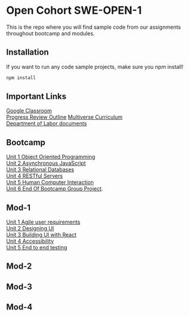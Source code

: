 # Open Cohort SWE-OPEN-1

This is the repo where you will find sample code from our assignments throughout bootcamp and modules.

## Installation

If you want to run any code sample projects, make sure you npm install!

```bash
npm install
```

## Important Links
[Google Classroom](https://classroom.google.com/u/0/c/Mzc3MTExOTI4NjYy)  
[Progress Review Outline](https://docs.google.com/document/d/1PvL5uCRKBm_zrX_MtpwAqmJApt4LqNy-jlDd7RWxyLc/edit?usp=sharing)
[Multiverse Curriculum](https://docs.google.com/document/d/1Is4RZT-r67YMA8vDy5b4_Jxrjscslg27QOcMzI4nsPY/edit?usp=sharing)   
[Department of Labor documents](https://docs.google.com/spreadsheets/d/1irpDiHfRXeVrgMLbRQVY54EV0F6dFMAoOopwlaWKH-Y/edit?usp=sharing)

## Bootcamp

[Unit 1 Object Oriented Programming](https://github.com/MultiverseLearningProducts/Open-Cohort-2021/tree/main/code-samples/Bootcamp/week_1)  
[Unit 2 Asynchronous JavaScript](https://github.com/MultiverseLearningProducts/Open-Cohort-2021/tree/main/code-samples/Bootcamp/week_2/Async_Promises_JS)  
[Unit 3 Relational Databases](https://github.com/MultiverseLearningProducts/Open-Cohort-2021/tree/main/code-samples/Bootcamp/week_3)  
[Unit 4 RESTful Servers](https://github.com/MultiverseLearningProducts/Open-Cohort-2021/tree/main/code-samples/Bootcamp/week_3)   
[Unit 5 Human Computer Interaction](https://github.com/MultiverseLearningProducts/Open-Cohort-2021/tree/main/code-samples/Bootcamp/week_4)   
[Unit 6 End Of Bootcamp Group Project](). 

## Mod-1
[Unit 1 Agile user requirements](https://classroom.google.com/c/Mzc3MTExOTI4NjYy/a/NDIxMzY0NDQ5NTg2/details)  
[Unit 2 Designing UI](https://classroom.google.com/c/Mzc3MTExOTI4NjYy/a/NDQ4Njg3NzQ1Njg4/details)  
[Unit 3 Building UI with React](https://classroom.google.com/c/Mzc3MTExOTI4NjYy/a/NDU1NzA1NjUxMTEx/details)  
[Unit 4 Accessibility](https://classroom.google.com/c/Mzc3MTExOTI4NjYy/a/NDYyMjEyMjg2NjY5/details)  
[Unit 5 End to end testing](https://classroom.google.com/c/Mzc3MTExOTI4NjYy/a/MjI4MTA4NDE4NjY3/details)  

## Mod-2

## Mod-3

## Mod-4